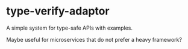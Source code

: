 # type-verify-adaptor

A simple system for type-safe APIs with examples.

Maybe useful for microservices that do not prefer a heavy framework?